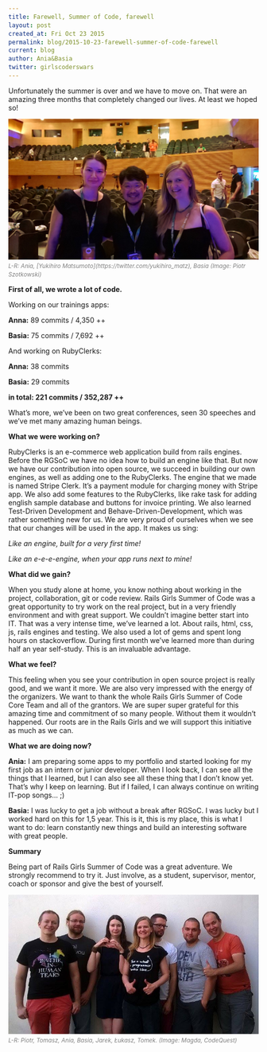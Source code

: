 ```yaml
---
title: Farewell, Summer of Code, farewell
layout: post
created_at: Fri Oct 23 2015
permalink: blog/2015-10-23-farewell-summer-of-code-farewell
current: blog
author: Ania&Basia
twitter: girlscoderswars
---
```


Unfortunately the summer is over and we have to move on. That were an amazing three months that completely changed our lives. At least we hoped so!

<img src="/img/blog/2015/barucomatz.jpg" alt="With Matz">
<br><font color="grey"><small><i>L-R: Ania, [Yukihiro Matsumoto](https://twitter.com/yukihiro_matz), Basia (Image: Piotr Szotkowski)</i></small></font>

__First of all, we wrote a lot of code.__

Working on our trainings apps:

__Anna:__ 89 commits / 4,350 ++

__Basia:__ 75 commits / 7,692 ++

And working on RubyClerks:

__Anna:__ 
38 commits

__Basia:__
29 commits 

__in total: 221 commits / 352,287 ++__

What’s more, we’ve been on two great conferences, seen 30 speeches and we’ve met many amazing human beings. 

__What we were working on?__

RubyClerks is an e-commerce web application build from rails engines. Before the RGSoC we have no idea how to build an engine like that. But now we have our contribution into open source, we succeed in building our own engines, as well as adding one to the RubyClerks. The engine that we made is named Stripe Clerk. It’s a payment module for charging money with Stripe app. We also add some features to the RubyClerks, like rake task for adding english sample database and buttons for invoice printing. We also learned Test-Driven Development and Behave-Driven-Development, which was rather something new for us.
We are very proud of ourselves when we see that our changes will be used in the app. 
It makes us sing:

*Like an engine, built for a very first time!*

*Like an e-e-e-engine, when your app runs next to mine!*

__What did we gain?__

When you study alone at home, you know nothing about working in the project, collaboration, git or code review. Rails Girls Summer of Code was a great opportunity to try work on the real project, but in a very friendly environment and with great support. We couldn’t imagine better start into IT. That was a very intense time, we’ve learned a lot. About rails, html, css, js, rails engines and testing. We also used a lot of gems and spent long hours on stackoverflow. During first month we’ve learned more than during half an year self-study. This is an invaluable advantage.

__What we feel?__

This feeling when you see your contribution in open source project is really good, and we want it more. We are also very impressed with the energy of the organizers. We want to thank the whole Rails Girls Summer of Code Core Team and all of the grantors. We are super super grateful for this amazing time and commitment of so many people. Without them it wouldn’t happened. Our roots are in the Rails Girls and we will support this initiative as much as we can.

__What we are doing now?__

__Ania:__
I am preparing some apps to my portfolio and started looking for my first job as an intern or junior developer. When I look back, I can see all the things that I learned, but I can also see all these thing that I don’t know yet. That’s why I keep on learning. But if I failed, I can always continue on writing IT-pop songs... ;)

__Basia:__
I was lucky to get a job without a break after RGSoC. I was lucky but I worked hard on this for 1,5 year. This is it, this is my place, this is what I want to do: learn constantly new things and build an interesting software with great people. 

__Summary__

Being part of Rails Girls Summer of Code was a great adventure. We strongly recommend to try it. Just involve, as a student, supervisor, mentor, coach or sponsor and give the best of yourself.

<img src="/img/blog/2015/introducing-girlscoderswarsaw-team.png" alt="Our big team">
<br><font color="grey"><small><i>L-R: Piotr, Tomasz, Ania, Basia, Jarek, Łukasz, Tomek. (Image: Magda, CodeQuest)</i></small></font>
